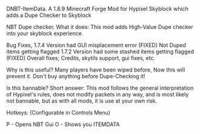 DNBT-ItemData.
A 1.8.9 Minecraft Forge Mod for Hypixel Skyblock which adds a Dupe Checker to Skyblock

NBT Dupe checker.
What it does:
This mod adds High-Value Dupe checker into your skyblock experience.

Bug Fixes, 1.7.4 Version had GUI misplacement error (FIXED) Not Duped items getting flagged 1.7.2 Version had some stashed items getting flagged (FIXED) Overall fixes; Credits, skytils support, gui fixes, etc.

Why is this useful?
Many players have been wiped before, Now this will prevent it. Don't buy anything before Dupe-Checking it!

Is this bannable?
Short answer: This mod follows the general interpretation of Hypixel's rules, does not modify packets in any way, and is most likely not bannable, but as with all mods, it is use at your own risk.

Hotkeys:
(Configurable in Controls Menu)

P - Opens NBT Gui
O - Shows you ITEMDATA
